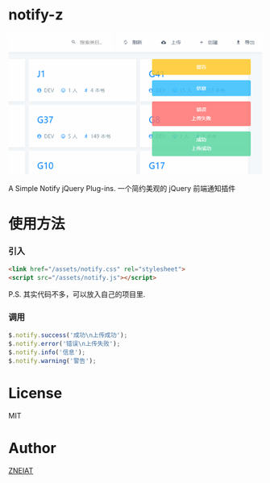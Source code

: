 # notify-z
<p align="center">
<img src="https://raw.githubusercontent.com/Zneiat/notify-z/master/docs/screenshot.png">
</p>

A Simple Notify jQuery Plug-ins.
一个简约美观的 jQuery 前端通知插件

# 使用方法

### 引入
```html
<link href="/assets/notify.css" rel="stylesheet">
<script src="/assets/notify.js"></script>
```
P.S. 其实代码不多，可以放入自己的项目里.

### 调用
```javascript
$.notify.success('成功\n上传成功');
$.notify.error('错误\n上传失败');
$.notify.info('信息');
$.notify.warning('警告');
```

# License
MIT

# Author
[ZNEIAT](http://www.qwqaq.com)